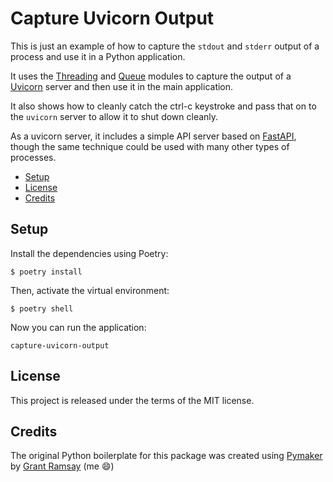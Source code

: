 # Capture Uvicorn Output <!-- omit in toc -->

This is just an example of how to capture the `stdout` and `stderr` output of a
process and use it in a Python application.

It uses the [Threading](https://docs.python.org/3/library/threading.html) and
[Queue](https://docs.python.org/3/library/queue.html) modules to capture the
output of a [Uvicorn](https://www.uvicorn.org/) server and then use it in the
main application.

It also shows how to cleanly catch the ctrl-c keystroke and pass that on to the
`uvicorn` server to allow it to shut down cleanly.

As a uvicorn server, it includes a simple API server based on
[FastAPI](https://fastapi.tiangolo.com/), though the same technique could be
used with many other types of processes.

- [Setup](#setup)
- [License](#license)
- [Credits](#credits)

## Setup

Install the dependencies using Poetry:

```console
$ poetry install
```

Then, activate the virtual environment:

```console
$ poetry shell
```

Now you can run the application:

```console
capture-uvicorn-output
```

## License

This project is released under the terms of the MIT license.

## Credits

The original Python boilerplate for this package was created using
[Pymaker](https://github.com/seapagan/py-maker) by [Grant
Ramsay](https://github.com/seapagan) (me :smile:)
